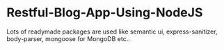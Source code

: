 # Restful-Blog-App-Using-NodeJS
Lots of readymade packages are used  like semantic ui,  express-sanitizer, body-parser, mongoose for MongoDB etc..
